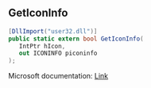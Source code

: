 ## GetIconInfo

```csharp
[DllImport("user32.dll")]
public static extern bool GetIconInfo(
   IntPtr hIcon,
   out ICONINFO piconinfo
);
```

Microsoft documentation: [Link](https://docs.microsoft.com/en-us/windows/win32/api/winuser/nf-winuser-geticoninfo)
